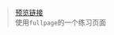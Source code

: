 > [预览链接](https://bilibili-niang.github.io/ExerciseExample/ios14/src/index.html)  
> 使用`fullpage`的一个练习页面


